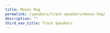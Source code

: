 ```yaml
---
title: Moses Hng
permalink: /speakers/track-speakers/moses-hng/
description: ""
third_nav_title: Track Speakers
---
```

